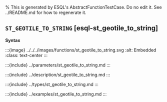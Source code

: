 % This is generated by ESQL's AbstractFunctionTestCase. Do no edit it. See ../README.md for how to regenerate it.

## `ST_GEOTILE_TO_STRING` [esql-st_geotile_to_string]

**Syntax**

:::{image} ../../../images/functions/st_geotile_to_string.svg
:alt: Embedded
:class: text-center
:::


:::{include} ../parameters/st_geotile_to_string.md
:::

:::{include} ../description/st_geotile_to_string.md
:::

:::{include} ../types/st_geotile_to_string.md
:::

:::{include} ../examples/st_geotile_to_string.md
:::

